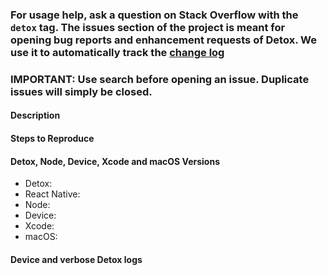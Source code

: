 ### For usage help, ask a question on Stack Overflow with the `detox` tag. The issues section of the project is meant for opening bug reports and enhancement requests of Detox. We use it to automatically track the [change log](https://github.com/wix/detox/blob/master/CHANGELOG.md)

### IMPORTANT: Use search before opening an issue. Duplicate issues will simply be closed.

<!---
Please fill this template before submitting an issue. This helps determine the issue cause much quicker.
If you are filing an enhancement request, you only need to fill the description section and can safely remove the other sections.
-->

#### Description
<!---
Provide a clear and concise description of your problem and what version of Detox you are using. In case of an enhancement request, please provide use cases where the required functionality would be useful.
-->

#### Steps to Reproduce
<!---
In case of a bug report, provide the steps necessary to reproduce the issue. If you are seeing a regression, try to provide the last known version where the issue did not reproduce.
If possible, please provide a small demo project that reproduces the issue, or attach a video with the reproduction - this would be very appreciated.
-->

#### Detox, Node, Device, Xcode and macOS Versions
<!---
Provide the macOS and Xcode versions you are using, and the device / simulator you tried it on.
-->

* Detox:
* React Native:
* Node:
* Device:
* Xcode:
* macOS: 

#### Device and verbose Detox logs
<!---
Provide the device and verbose Detox logs so we can understand what happened. You can obtain them by using the loglevel flag: `detox test --loglevel verbose`

-->
